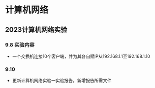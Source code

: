 # 计算机网络
## 2023计算机网络实验

### 9.8 实验内容
- 一个交换机连接10个客户端，并为其各自赋IP从192.168.1.1至192.168.1.10
### 9.10
- 更新计算机网络实验一实验报告，新增报告所需文件
